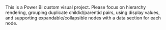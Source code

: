 <!-- Use this file to provide workspace-specific custom instructions to Copilot. For more details, visit https://code.visualstudio.com/docs/copilot/copilot-customization#_use-a-githubcopilotinstructionsmd-file -->

This is a Power BI custom visual project. Please focus on hierarchy rendering, grouping duplicate childid/parentid pairs, using display values, and supporting expandable/collapsible nodes with a data section for each node.
